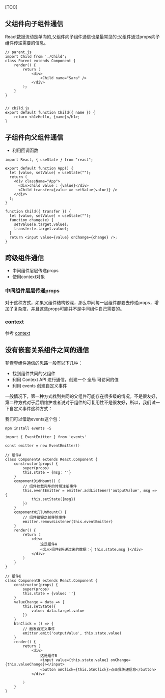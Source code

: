 [TOC]
## 父组件向子组件通信
React数据流动是单向的,父组件向子组件通信也是最常见的;父组件通过props向子组件传递需要的信息。
```
// parent.js
import Child from './Child';
class Parent extends Component {
    render() {
        return (
            <div>
                <Child name="Sara" />
            </div>
        );
    }
}


// child.js
export default function Child({ name }) {
    return <h1>Hello, {name}</h1>;
}
```
## 子组件向父组件通信
- 利用回调函数
```
import React, { useState } from "react";

export default function App() {
  let [value, setValue] = useState("");
  return (
    <div className="App">
      <div>child value : {value}</div>
      <Child transfer={value => setValue(value)} />
    </div>
  );
}

function Child({ transfer }) {
  let [value, setValue] = useState("");
  function change(e) {
    setValue(e.target.value);
    transfer(e.target.value);
  }
  return <input value={value} onChange={change} />;
}
```
## 跨级组件通信
- 中间组件层层传递props
- 使用context对象
### 中间组件层层传递props
对于这种方式，如果父组件结构较深，那么中间每一层组件都要去传递props，增加了复杂度，并且这些props可能并不是中间组件自己需要的。
### context
参考 [context](./context.md)
## 没有嵌套关系组件之间的通信
非嵌套组件通信的思路一般有以下几种：
- 找到组件共同的父组件 
- 利用 Context API 进行通信，创建一个 全局 可访问的值
- 利用 events 创建自定义事件

一般情况下，第一种方式找到共同的父组件可能存在很多级的情况，不是很友好，第二种方式对于后期维护或者说对于组件的可复用性不是很友好，所以，我们试一下自定义事件这种方式：

我们可以借助events这个包：
```
npm install events -S
```
```
import { EventEmitter } from 'events'

const emitter = new EventEmitter()

// 组件A
class ComponentA extends React.Component {
    constructor(props) {
        super(props)
        this.state = {msg: ''}
    }
    componentDidMount() {
        // 组件挂载完毕的时候注册事件
        this.eventEmitter = emitter.addListener('outputValue', msg => {
            this.setState({msg})
        })
    }
    componentWillUnMount() {
        // 组件销毁之前移除事件
        emitter.removeListener(this.eventEmitter)
    }
    render() {
        return (
            <div>
                这是组件A
                <div>组件B传递过来的数据：{ this.state.msg }</div>
            </div>
        )
    }
}

// 组件B
class ComponentB extends React.Component {
    constructor(props) {
        super(props)
        this.state = {value: ''}
    }
    valueChange = data => {
        this.setState({
            value: data.target.value
        })
    }
    btnClick = () => {
        // 触发自定义事件
        emitter.emit('outputValue', this.state.value)
    }
    render() {
        return (
            <div>
                这是组件B
                <input value={this.state.value} onChange={this.valueChange}></input>
                <button onClick={this.btnClick}>点击我传递信息</button>
            </div>
            
        )
    }
}
```